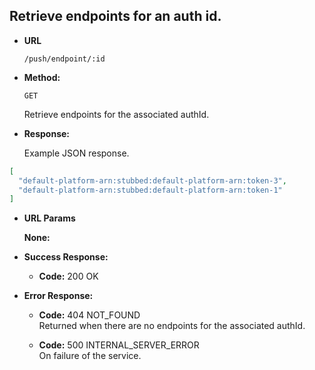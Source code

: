 Retrieve endpoints for an auth id.
----

* **URL**

  `/push/endpoint/:id`

* **Method:**

  `GET`

  Retrieve endpoints for the associated authId.

* **Response:**

    Example JSON response.

```json
[
  "default-platform-arn:stubbed:default-platform-arn:token-3",
  "default-platform-arn:stubbed:default-platform-arn:token-1"
]
```

*  **URL Params**

   **None:**
 
* **Success Response:**

  * **Code:** 200 OK<br />

* **Error Response:**

  * **Code:** 404 NOT_FOUND <br />
  Returned when there are no endpoints for the associated authId.

  * **Code:** 500 INTERNAL_SERVER_ERROR <br />
  On failure of the service.


